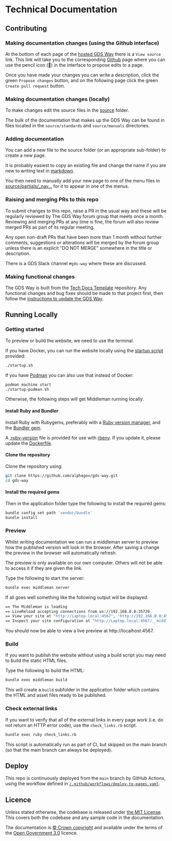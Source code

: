 # Technical Documentation

## Contributing

### Making documentation changes (using the Github interface)

At the bottom of each page of the [hosted GDS Way][gds-way] there is a `View source` link. This link will take you to the corresponding [Github][repo] page where you can use the pencil icon (:pencil:) in the interface to propose edits to a page.

Once you have made your changes you can write a description, click the green `Propose changes` button, and on the following page click the green `Create pull request` button.

### Making documentation changes (locally)

To make changes edit the source files in the [source](source) folder.

The bulk of the documentation that makes up the GDS Way can be found in files located in the `source/standards` and `source/manuals` directories.

### Adding documentation

You can add a new file to the source folder (or an appropriate sub-folder) to create a new page.

It is probably easiest to copy an existing file and change the name if you are new to writing text in [markdown][].

You then need to manually add your new page to one of the menu files in [source/partials/\_nav...](source/partials/_nav...) for it to appear in one of the menus.

### Raising and merging PRs to this repo

To submit changes to this repo, raise a PR in the usual way and these will be regularly reviewed by The GDS Way forum group that meets once a month. Reviewing and merging PRs at any time is fine, the forum will also review merged PRs as part of its regular meeting.

Any open non-draft PRs that have been more than 1 month without further comments, suggestions or alterations will be merged by the forum group unless there is an explicit "DO NOT MERGE" somewhere in the title or description.

There is a GDS Slack channel `#gds-way` where these are discussed.

### Making functional changes

The GDS Way is built from the [Tech Docs Template][tech-docs-template] repository. Any functional changes and bug fixes should be made to that project first, then follow the [instructions to update the GDS Way][updating-tech-docs].

## Running Locally

### Getting started

To preview or build the website, we need to use the terminal.

If you have Docker, you can run the website locally using the [startup script](./startup.sh) provided:

```zsh
./startup.sh
```

If you have [Podman](https://podman.io/) you can also use that instead of Docker:

```zsh
podman machine start
./startup-podman.sh
```


Otherwise, the following steps will get Middleman running locally.

#### Install Ruby and Bundler

Install Ruby with Rubygems, preferably with a [Ruby version manager][rvm], and the [Bundler gem][bundler].

A [.ruby-version](./.ruby-version) file is provided for use with [rbenv][]. If you update it, please update the [Dockerfile](./Dockerfile).

#### Clone the repository

Clone the repository using:

```zsh
git clone https://github.com/alphagov/gds-way.git
cd gds-way
```

#### Install the required gems

Then in the application folder type the following to install the required gems:

```zsh
bundle config set path 'vendor/bundle'
bundle install
```

### Preview

Whilst writing documentation we can run a middleman server to preview how the published version will look in the browser. After saving a change the preview in the browser will automatically refresh.

The preview is only available on our own computer. Others will not be able to access it if they are given the link.

Type the following to start the server:

```zsh
bundle exec middleman server
```

If all goes well something like the following output will be displayed:

```zsh
== The Middleman is loading
== LiveReload accepting connections from ws://192.168.0.8:35729
== View your site at "http://Laptop.local:4567", "http://192.168.0.8:4567"
== Inspect your site configuration at "http://Laptop.local:4567/__middleman", "http://192.168.0.8:4567/__middleman"
```

You should now be able to view a live preview at http://localhost:4567.

### Build

If you want to publish the website without using a build script you may need to build the static HTML files.

Type the following to build the HTML:

```zsh
bundle exec middleman build
```

This will create a `build` subfolder in the application folder which contains the HTML and asset files ready to be published.

### Check external links

If you want to verify that all of the external links in every page work (i.e. do not return an HTTP error code), use the `check_links.rb` script.

```zsh
bundle exec ruby check_links.rb
```

This script is automatically run as part of CI, but skipped on the main branch (so that the main branch can always be deployed).

## Deploy

This repo is continuously deployed from the `main` branch by GitHub Actions, using the workflow defined in [`/.github/workflows/deploy-to-pages.yaml`](/.github/workflows/deploy-to-pages.yaml).

## Licence

Unless stated otherwise, the codebase is released under [the MIT License][mit]. This covers both the codebase and any sample code in the documentation.

The documentation is [© Crown copyright][copyright] and available under the terms of the [Open Government 3.0][ogl] licence.

[gds-way]: https://gds-way.digital.cabinet-office.gov.uk/
[repo]: https://github.com/alphagov/gds-way
[markdown]: https://www.markdownguide.org/
[tech-docs-template]: https://github.com/alphagov/tech-docs-template
[updating-tech-docs]: https://github.com/alphagov/tdt-documentation/blob/main/source/maintain_project/use_latest_template/index.html.md.erb
[rvm]: https://www.ruby-lang.org/en/documentation/installation/#managers
[rbenv]: https://github.com/rbenv/rbenv
[bundler]: https://bundler.io/
[mit]: LICENCE
[copyright]: https://www.nationalarchives.gov.uk/information-management/re-using-public-sector-information/uk-government-licensing-framework/crown-copyright/
[ogl]: https://www.nationalarchives.gov.uk/doc/open-government-licence/version/3/
